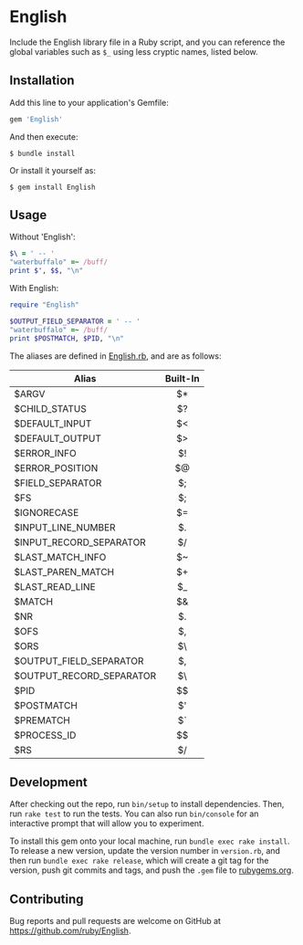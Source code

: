 # English

Include the English library file in a Ruby script, and you can
reference the global variables such as <code>$_</code> using less
cryptic names, listed below.

## Installation

Add this line to your application's Gemfile:

```ruby
gem 'English'
```

And then execute:

    $ bundle install

Or install it yourself as:

    $ gem install English

## Usage

Without 'English':

```ruby
$\ = ' -- '
"waterbuffalo" =~ /buff/
print $', $$, "\n"
```

With English:

```ruby
require "English"

$OUTPUT_FIELD_SEPARATOR = ' -- '
"waterbuffalo" =~ /buff/
print $POSTMATCH, $PID, "\n"
```

The aliases are defined in [English.rb](lib/English.rb), and are as follows:

| Alias                    | Built-In |
| ------------------------ | :------: |
| $ARGV                    |    $*    |
| $CHILD_STATUS            |    $?    |
| $DEFAULT_INPUT           |    $<    |
| $DEFAULT_OUTPUT          |    $>    |
| $ERROR_INFO              |    $!    |
| $ERROR_POSITION          |    $@    |
| $FIELD_SEPARATOR         |    $;    |
| $FS                      |    $;    |
| $IGNORECASE              |    $=    |
| $INPUT_LINE_NUMBER       |    $.    |
| $INPUT_RECORD_SEPARATOR  |    $/    |
| $LAST_MATCH_INFO         |    $~    |
| $LAST_PAREN_MATCH        |    $+    |
| $LAST_READ_LINE          |    $_    |
| $MATCH                   |    $&    |
| $NR                      |    $.    |
| $OFS                     |    $,    |
| $ORS                     |    $\    |
| $OUTPUT_FIELD_SEPARATOR  |    $,    |
| $OUTPUT_RECORD_SEPARATOR |    $\    |
| $PID                     |    $$    |
| $POSTMATCH               |    $'    |
| $PREMATCH                |    $`    |
| $PROCESS_ID              |    $$    |
| $RS                      |    $/    |


## Development

After checking out the repo, run `bin/setup` to install dependencies. Then, run `rake test` to run the tests. You can also run `bin/console` for an interactive prompt that will allow you to experiment.

To install this gem onto your local machine, run `bundle exec rake install`. To release a new version, update the version number in `version.rb`, and then run `bundle exec rake release`, which will create a git tag for the version, push git commits and tags, and push the `.gem` file to [rubygems.org](https://rubygems.org).

## Contributing

Bug reports and pull requests are welcome on GitHub at https://github.com/ruby/English.
